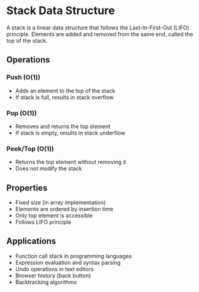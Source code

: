 # Stack Data Structure

A stack is a linear data structure that follows the Last-In-First-Out (LIFO) principle. Elements are added and removed from the same end, called the top of the stack.

## Operations

### Push (O(1))

- Adds an element to the top of the stack
- If stack is full, results in stack overflow

### Pop (O(1))

- Removes and returns the top element
- If stack is empty, results in stack underflow

### Peek/Top (O(1))

- Returns the top element without removing it
- Does not modify the stack

## Properties

- Fixed size (in array implementation)
- Elements are ordered by insertion time
- Only top element is accessible
- Follows LIFO principle

## Applications

- Function call stack in programming languages
- Expression evaluation and syntax parsing
- Undo operations in text editors
- Browser history (back button)
- Backtracking algorithms
